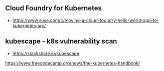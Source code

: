 ## Cloud Foundry for Kubernetes
- https://www.suse.com/c/moving-a-cloud-foundry-hello-world-app-to-kubernetes-src/


## kubescape - k8s vulnerability scan
- https://stackshare.io/kubescape

https://www.freecodecamp.org/news/the-kubernetes-handbook/
